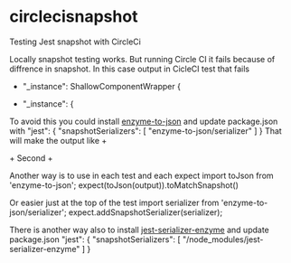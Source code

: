 # circlecisnapshot
Testing Jest snapshot with CircleCi

Locally snapshot testing works. But running Circle CI it fails because of diffrence in snapshot. In this case output in CicleCI test that fails
-    "_instance": ShallowComponentWrapper {
+    "_instance":  {

To avoid this you could install [enzyme-to-json](https://github.com/adriantoine/enzyme-to-json) and update package.json with
"jest": {
    "snapshotSerializers": [
        "enzyme-to-json/serializer"
    ]
}
That will make the output like
+<div>
    +  Second
+</div>

Another way is to use in each test and each expect
import toJson from 'enzyme-to-json';
expect(toJson(output)).toMatchSnapshot()

Or easier just at the top of the test
import serializer from 'enzyme-to-json/serializer';
expect.addSnapshotSerializer(serializer);

There is another way also to install [jest-serializer-enzyme](https://github.com/rogeliog/jest-serializer-enzyme) and update package.json
"jest": {
    "snapshotSerializers": [
      "<rootDir>/node_modules/jest-serializer-enzyme"
    ]
}